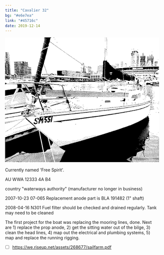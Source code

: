 ```yaml
---
title: "Cavalier 32"
bg: "#e6e7ea"
link: "#45716c"
date: 2019-12-14
---
```


![Our boat, a 1984 Cavalier 32](/assets/images/IMG_5573.png)

Currently named 'Free Spirit'.

AU WWA 12333 4A B4

country "waterways authority"
(manufacturer no longer in business)

2007-10-23 07-065 Replacement anode part is BLA 191482 (1" shaft)

2008-04-16 N301 Fuel filter should be checked and drained regularly. Tank may need to be cleaned

The first project for the boat was replacing the mooring lines, done.
Next are 1) replace the prop anode, 2) get the sitting water out of the bilge, 3) clean the head lines, 4) map out the electrical and plumbing systems, 5) map and replace the running rigging.

- [ ] <https://we.riseup.net/assets/268677/sailfarm.pdf>
